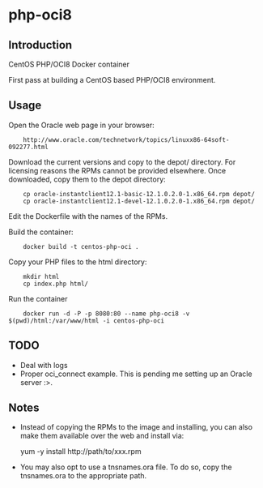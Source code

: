 # php-oci8

## Introduction
CentOS PHP/OCI8 Docker container

First pass at building a CentOS based PHP/OCI8 environment.

## Usage

Open the Oracle web page in your browser:

        http://www.oracle.com/technetwork/topics/linuxx86-64soft-092277.html

Download the current versions and copy to the depot/ directory. For licensing
reasons the RPMs cannot be provided elsewhere. Once downloaded, copy them to
the depot directory:
 
        cp oracle-instantclient12.1-basic-12.1.0.2.0-1.x86_64.rpm depot/
        cp oracle-instantclient12.1-devel-12.1.0.2.0-1.x86_64.rpm depot/

Edit the Dockerfile with the names of the RPMs.

Build the container:

        docker build -t centos-php-oci .

Copy your PHP files to the html directory:

        mkdir html
        cp index.php html/

Run the container

        docker run -d -P -p 8080:80 --name php-oci8 -v $(pwd)/html:/var/www/html -i centos-php-oci

## TODO

* Deal with logs
* Proper oci_connect example. This is pending me setting up an Oracle server :>.


## Notes

* Instead of copying the RPMs to the image and installing, you can also make them available
over the web and install via:  

 	yum -y install http://path/to/xxx.rpm

* You may also opt to use a tnsnames.ora file. To do so, copy the tnsnames.ora to the 
appropriate path.

